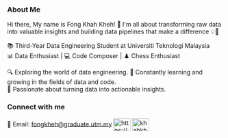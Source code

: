 ### About Me
Hi there, My name is Fong Khah Kheh! 👋 I'm all about transforming raw data into valuable insights and building data pipelines that make a difference 💡🔌

📚 Third-Year Data Engineering Student at Universiti Teknologi Malaysia  
📊 Data Enthusiast | 💻 Code Composer | ♟️ Chess Enthusiast

🔍 Exploring the world of data engineering.
🌱 Constantly learning and growing in the fields of data and code.  
🚀 Passionate about turning data into actionable insights.

### Connect with me
📧 Email: [fongkheh@graduate.utm.my](mailto:fongkheh@graduate.utm.my)
<a href="https://www.linkedin.com/in/fong-khah-kheh-0a539625a/" target="blank"><img align="center" src="https://raw.githubusercontent.com/rahuldkjain/github-profile-readme-generator/master/src/images/icons/Social/linked-in-alt.svg" alt="https://www.linkedin.com/in/fong-khah-kheh-0a539625a/" height="30" width="40" /></a>
<a href="https://instagram.com/khahkhehhh__" target="blank"><img align="center" src="https://raw.githubusercontent.com/rahuldkjain/github-profile-readme-generator/master/src/images/icons/Social/instagram.svg" alt="khahkhehhh__" height="30" width="40" /></a>
